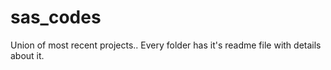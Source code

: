 # sas_codes
Union of most recent projects..
Every folder has it's readme file with details about it.
